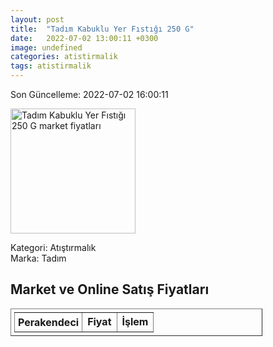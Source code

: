 ```yaml
---
layout: post
title:  "Tadım Kabuklu Yer Fıstığı 250 G"
date:   2022-07-02 13:00:11 +0300
image: undefined
categories: atistirmalik
tags: atistirmalik
---
```


Son Güncelleme: 2022-07-02 16:00:11

<img src="undefined" width="200" alt="Tadım Kabuklu Yer Fıstığı 250 G market fiyatları" />

Kategori: Atıştırmalık
<br />
Marka: Tadım

<h2>Market ve Online Satış Fiyatları</h2>

<table border="1" style="padding: 5px;width:80%;">
  <tr>
    <td style="padding: 5px;"><strong>Perakendeci</strong></td>
    <td><strong>Fiyat</strong></td>
    <td><strong>İşlem</strong></td>
  </tr>
  
</table>
